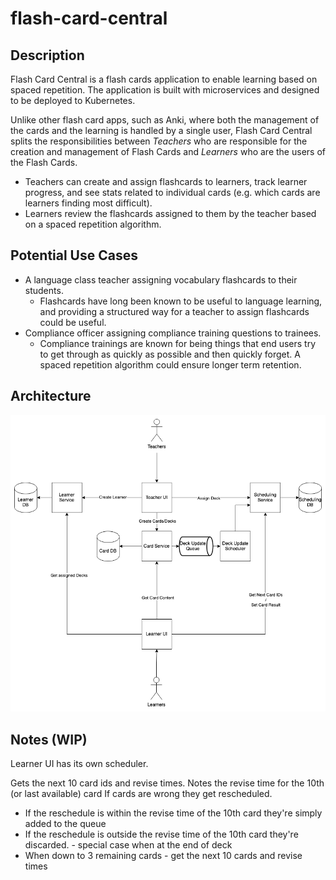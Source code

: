 # flash-card-central

## Description

Flash Card Central is a flash cards application to enable learning based on spaced repetition. The application is built with microservices and designed to be deployed to Kubernetes.

Unlike other flash card apps, such as Anki, where both the management of the cards and the learning is handled by a single user, Flash Card Central splits the responsibilities between *Teachers* who are responsible for the creation and management of Flash Cards and *Learners* who are the users of the Flash Cards.

* Teachers can create and assign flashcards to learners, track learner progress, and see stats related to individual cards (e.g. which cards are learners finding most difficult).
* Learners review the flashcards assigned to them by the teacher based on a spaced repetition algorithm. 

## Potential Use Cases
* A language class teacher assigning vocabulary flashcards to their students. 
  * Flashcards have long been known to be useful to language learning, and providing a structured way for a teacher to assign flashcards could be useful.
* Compliance officer assigning compliance training questions to trainees. 
  * Compliance trainings are known for being things that end users try to get through as quickly as possible and then quickly forget. A spaced repetition algorithm could ensure longer term retention. 

## Architecture

![Alt text](architecture.png?raw=true "Architecture")

## Notes (WIP)
Learner UI has its own scheduler. 

Gets the next 10 card ids and revise times.
Notes the revise time for the 10th (or last available) card
If cards are wrong they get rescheduled. 
* If the reschedule is within the revise time of the 10th card they're simply added to the queue
* If the reschedule is outside the revise time of the 10th card they're discarded. - special case when at the end of deck
* When down to 3 remaining cards - get the next 10 cards and revise times